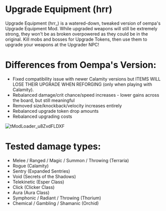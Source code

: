 # Upgrade Equipment (hrr)

Upgrade Equipment (hrr_) is a watered-down, tweaked version of oempa's Upgrade Equipment Mod. While upgraded weapons will still be extremely strong, they won't be as broken overpowered as they could be in the original. 
Kill mobs and bosses for Upgrade Tokens, then use them to upgrade your weapons at the Upgrader NPC!

# Differences from Oempa's Version:
- Fixed compatibility issue with newer Calamity versions but ITEMS WILL LOSE THEIR UPGRADE WHEN REFORGING (only when playing with Calamity).
- Rebalanced damage/crit chance/speed increases - lower gains across the board, but still meaningful
- Removed size/knockback/velocity increases entirely
- Rebalanced upgrade token drop amounts
- Rebalanced upgrading costs

![tModLoader_u8ZvdFLDXF](https://user-images.githubusercontent.com/4664921/159839712-4cbb6fb9-0e57-41d0-813d-4e16ad3d8946.gif)

# Tested damage types: 
- Melee / Ranged / Magic / Summon / Throwing (Terraria)
- Rogue (Calamity)
- Sentry (Expanded Sentries)
- Void (Secrets of the Shadows)
- Telekinetic (Esper Class)
- Click (Clicker Class)
- Aura (Aura Class)
- Symphonic / Radiant / Throwing (Thorium)
- Chemical / Gambling / Shamanic (Orchid)